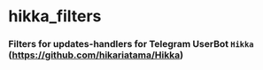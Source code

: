 # hikka_filters
### Filters for updates-handlers for Telegram UserBot `Hikka` (https://github.com/hikariatama/Hikka)
